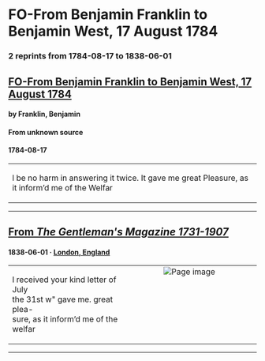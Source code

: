 
# FO-From Benjamin Franklin to Benjamin West, 17 August 1784

### 2 reprints from 1784-08-17 to 1838-06-01

## [FO-From Benjamin Franklin to Benjamin West, 17 August 1784](https://founders.archives.gov/documents/Franklin/01-43-02-0009)

#### by Franklin, Benjamin

#### From unknown source

#### 1784-08-17

<table style="width: 100%;"><tr><td style="width: 50%">

l be no harm in answering it twice. It gave me great Pleasure, as it inform’d me of the Welfar
</td></tr></table>

---

## [From _The Gentleman's Magazine 1731-1907_](https://archive.org/details/sim_gentlemans-magazine_1838-06_9/page/n44/mode/1up?view=theater)

#### 1838-06-01 &middot; [London, England](http://dbpedia.org/resource/London)

<table style="width: 100%;"><tr><td style="width: 50%">

  
I received your kind letter of July  
the 31st w&quot; gave me. great plea-  
sure, as it inform’d me of the welfar
</td><td style="width: 50%; max-height: 75%; margin: auto; display: block;">
<img alt="Page image" src="https://iiif.archive.org/iiif/sim_gentlemans-magazine_1838-06_9&#0036;44/pct:51.230315,75.930680,34.498031,3.947368/600,/0/default.jpg"/>
</td>
</tr></table>

---

